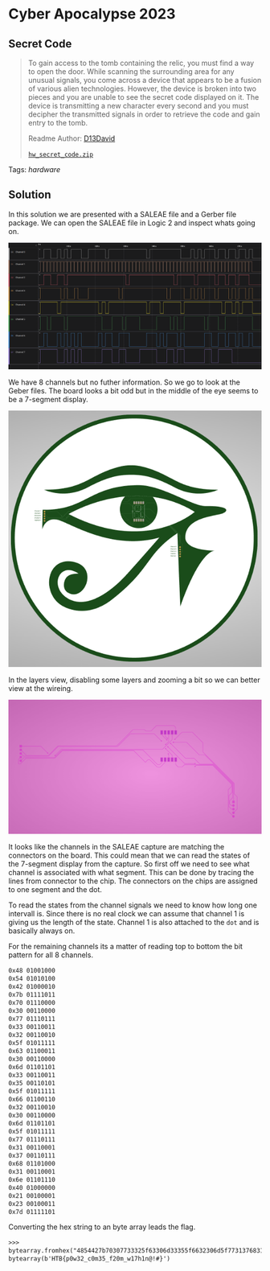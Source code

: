 # Cyber Apocalypse 2023

## Secret Code

> To gain access to the tomb containing the relic, you must find a way to open the door. While scanning the surrounding area for any unusual signals, you come across a device that appears to be a fusion of various alien technologies. However, the device is broken into two pieces and you are unable to see the secret code displayed on it. The device is transmitting a new character every second and you must decipher the transmitted signals in order to retrieve the code and gain entry to the tomb.
>
>  Readme Author: [D13David](https://github.com/D13David)
>
> [`hw_secret_code.zip`](hw_secret_code.zip)

Tags: _hardware_

## Solution
In this solution we are presented with a SALEAE file and a Gerber file package. We can open the SALEAE file in Logic 2 and inspect whats going on.

![signals](image001.png)

We have 8 channels but no futher information. So we go to look at the Geber files. The board looks a bit odd but in the middle of the eye seems to be a 7-segment display.

![board](image002.png)

In the layers view, disabling some layers and zooming a bit so we can better view at the wireing.

![wires](image003.png)

It looks like the channels in the SALEAE capture are matching the connectors on the board. This could mean that we can read the states of the 7-segment display from the capture. So first off we need to see what channel is associated with what segment. This can be done by tracing the lines from connector to the chip. The connectors on the chips are assigned to one segment and the dot.

To read the states from the channel signals we need to know how long one intervall is. Since there is no real clock we can assume that channel 1 is giving us the length of the state. Channel 1 is also attached to the `dot` and is basically always on.

For the remaining channels its a matter of reading top to bottom the bit pattern for all 8 channels.

```
0x48 01001000
0x54 01010100
0x42 01000010
0x7b 01111011
0x70 01110000
0x30 00110000
0x77 01110111
0x33 00110011
0x32 00110010
0x5f 01011111
0x63 01100011
0x30 00110000
0x6d 01101101
0x33 00110011
0x35 00110101
0x5f 01011111
0x66 01100110
0x32 00110010
0x30 00110000
0x6d 01101101
0x5f 01011111
0x77 01110111
0x31 00110001
0x37 00110111
0x68 01101000
0x31 00110001
0x6e 01101110
0x40 01000000
0x21 00100001
0x23 00100011
0x7d 01111101
```

Converting the hex string to an byte array leads the flag.
```
>>> bytearray.fromhex("4854427b70307733325f63306d33355f6632306d5f77313768316e4021237d")
bytearray(b'HTB{p0w32_c0m35_f20m_w17h1n@!#}')
```